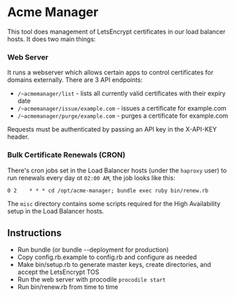 # Acme Manager
This tool does management of LetsEncrypt certificates in our load balancer hosts. It does two main things:

### Web Server

It runs a webserver which allows certain apps to control certificates for domains externally. There are 3 API endpoints:

* `/~acmemanager/list` - lists all currently valid certificates with their expiry date
* `/~acmemanager/issue/example.com` - issues a certificate for example.com
* `/~acmemanager/purge/example.com` - purges a certificate for example.com

Requests must be authenticated by passing an API key in the X-API-KEY header.

### Bulk Certificate Renewals (CRON)

There's cron jobs set in the Load Balancer hosts (under the `haproxy` user) to run renewals every day ot `02:00 AM`, the job looks like this:
```shell
0 2    * * * cd /opt/acme-manager; bundle exec ruby bin/renew.rb
```

The `misc` directory contains some scripts required for the High Availability setup in the Load Balancer hosts.

## Instructions
* Run bundle (or bundle --deployment for production)
* Copy config.rb.example to config.rb and configure as needed
* Make bin/setup.rb to generate master keys, create directories, and accept the LetsEncrypt TOS
* Run the web server with procodile `procodile start`
* Run bin/renew.rb from time to time
